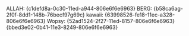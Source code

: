 ALLAH: {c1defd8a-0c30-11ed-a944-806e6f6e6963}
BERG: {b58ca6ag-2f0f-8dd1-148b-76becf97g69c}
kawaii: {63998526-fe18-11ec-a328-806e6f6e6963}
Wopsy: {52ad1524-2f27-11ed-8157-806e6f6e6963}
{bbed3e02-0b41-11e3-8249-806e6f6e6963}
